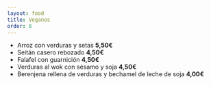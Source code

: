 ```yaml
---
layout: food
title: Veganos
order: 8
---
```


* Arroz con verduras y setas **5,50€**
* Seitán casero rebozado **4,50€**
* Falafel con guarnición **4,50€**
* Verduras al wok con sésamo y soja **4,50€**
* Berenjena rellena de verduras y bechamel de leche de soja **4,00€**